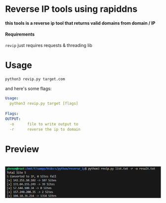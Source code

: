 # Reverse IP tools using rapiddns
#### this tools is a reverse ip tool that returns valid domains from domain / IP
#### Requirements
`revip` just requires requests & threading lib

# Usage

```sh
python3 revip.py target.com 
```
and here's some flags:
```yaml
Usage:
  python3 revip.py target [flags]

Flags:
OUTPUT:
  -o      file to write output to
  -r      reverse the ip to domain
```
# Preview
<h1 align="left">
  <img src="preview.png" alt="subfinder" width="700px"></a>
  <br>
</h1>
